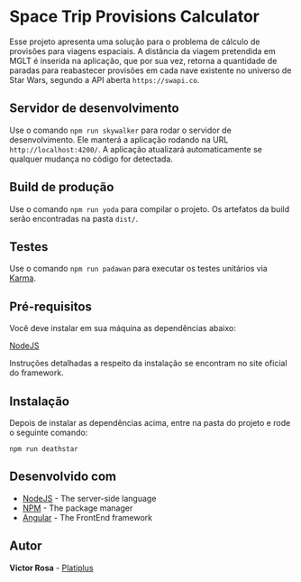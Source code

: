 # Space Trip Provisions Calculator
Esse projeto apresenta uma solução para o problema de cálculo de provisões para viagens espaciais.
A distância da viagem pretendida em MGLT é inserida na aplicação, que por sua vez, retorna a quantidade de paradas para reabastecer provisões em cada nave existente no universo de Star Wars, segundo a API aberta `https://swapi.co`.


## Servidor de desenvolvimento

Use o comando `npm run skywalker` para rodar o servidor de desenvolvimento. Ele manterá a aplicação rodando na URL `http://localhost:4200/`. A aplicação atualizará automaticamente se qualquer mudança no código for detectada.

## Build de produção

Use o comando `npm run yoda` para compilar o projeto. Os artefatos da build serão encontradas na pasta `dist/`.

## Testes

Use o comando `npm run padawan` para executar os testes unitários via [Karma](https://karma-runner.github.io).

## Pré-requisitos

Você deve instalar em sua máquina as dependências abaixo: 

[NodeJS](https://nodejs.org/)

Instruções detalhadas a respeito da instalação se encontram no site oficial do framework.

## Instalação

Depois de instalar as dependências acima, entre na pasta do projeto e rode o seguinte comando:

``` npm run deathstar ```

## Desenvolvido com

* [NodeJS](https://nodejs.org/) - The server-side language
* [NPM](https://www.npmjs.com/) - The package manager
* [Angular](https://angular.io/) - The FrontEnd framework

## Autor

**Victor Rosa** - [Platiplus](https://github.com/Platiplus)
